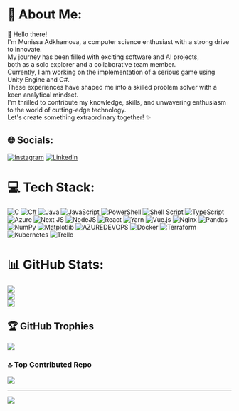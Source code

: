 # 💫 About Me:
👋 Hello there! <br>I'm Munissa Adkhamova, a computer science enthusiast with a strong drive to innovate. <br>My journey has been filled with exciting software and AI projects, <br>both as a solo explorer and a collaborative team member. <br>Currently, I am working on the implementation of a serious game using Unity Engine and C#.<br>These experiences have shaped me into a skilled problem solver with a keen analytical mindset. <br>I'm thrilled to contribute my knowledge, skills, and unwavering enthusiasm to the world of cutting-edge technology. <br>Let's create something extraordinary together! ✨


## 🌐 Socials:
[![Instagram](https://img.shields.io/badge/Instagram-%23E4405F.svg?logo=Instagram&logoColor=white)](https://instagram.com/monissse_m) [![LinkedIn](https://img.shields.io/badge/LinkedIn-%230077B5.svg?logo=linkedin&logoColor=white)](https://www.linkedin.com/in/munissa-adkhamova-7b1464252/)

# 💻 Tech Stack:
![C](https://img.shields.io/badge/c-%2300599C.svg?style=flat&logo=c&logoColor=white) ![C#](https://img.shields.io/badge/c%23-%23239120.svg?style=flat&logo=csharp&logoColor=white) ![Java](https://img.shields.io/badge/java-%23ED8B00.svg?style=flat&logo=openjdk&logoColor=white) ![JavaScript](https://img.shields.io/badge/javascript-%23323330.svg?style=flat&logo=javascript&logoColor=%23F7DF1E) ![PowerShell](https://img.shields.io/badge/PowerShell-%235391FE.svg?style=flat&logo=powershell&logoColor=white) ![Shell Script](https://img.shields.io/badge/shell_script-%23121011.svg?style=flat&logo=gnu-bash&logoColor=white) ![TypeScript](https://img.shields.io/badge/typescript-%23007ACC.svg?style=flat&logo=typescript&logoColor=white) ![Azure](https://img.shields.io/badge/azure-%230072C6.svg?style=flat&logo=microsoftazure&logoColor=white) ![Next JS](https://img.shields.io/badge/Next-black?style=flat&logo=next.js&logoColor=white) ![NodeJS](https://img.shields.io/badge/node.js-6DA55F?style=flat&logo=node.js&logoColor=white) ![React](https://img.shields.io/badge/react-%2320232a.svg?style=flat&logo=react&logoColor=%2361DAFB) ![Yarn](https://img.shields.io/badge/yarn-%232C8EBB.svg?style=flat&logo=yarn&logoColor=white) ![Vue.js](https://img.shields.io/badge/vue.js-%2335495e.svg?style=flat&logo=vuedotjs&logoColor=%234FC08D) ![Nginx](https://img.shields.io/badge/nginx-%23009639.svg?style=flat&logo=nginx&logoColor=white) ![Pandas](https://img.shields.io/badge/pandas-%23150458.svg?style=flat&logo=pandas&logoColor=white) ![NumPy](https://img.shields.io/badge/numpy-%23013243.svg?style=flat&logo=numpy&logoColor=white) ![Matplotlib](https://img.shields.io/badge/Matplotlib-%23ffffff.svg?style=flat&logo=Matplotlib&logoColor=black) ![AZUREDEVOPS](https://img.shields.io/badge/azuredevops-0078D7.svg?style=flat&logo=azuredevops&logoColor=white&color=%230078D7) ![Docker](https://img.shields.io/badge/docker-%230db7ed.svg?style=flat&logo=docker&logoColor=white) ![Terraform](https://img.shields.io/badge/terraform-%235835CC.svg?style=flat&logo=terraform&logoColor=white) ![Kubernetes](https://img.shields.io/badge/kubernetes-%23326ce5.svg?style=flat&logo=kubernetes&logoColor=white) ![Trello](https://img.shields.io/badge/Trello-%23026AA7.svg?style=flat&logo=Trello&logoColor=white)
# 📊 GitHub Stats:
![](https://github-readme-stats.vercel.app/api?username=AdkhamovaMunissa&theme=vue-dark&hide_border=false&include_all_commits=false&count_private=false)<br/>
![](https://github-readme-streak-stats.herokuapp.com/?user=AdkhamovaMunissa&theme=vue-dark&hide_border=false)<br/>
![](https://github-readme-stats.vercel.app/api/top-langs/?username=AdkhamovaMunissa&theme=vue-dark&hide_border=false&include_all_commits=false&count_private=false&layout=compact)

## 🏆 GitHub Trophies
![](https://github-profile-trophy.vercel.app/?username=AdkhamovaMunissa&theme=radical&no-frame=false&no-bg=true&margin-w=4)

### 🔝 Top Contributed Repo
![](https://github-contributor-stats.vercel.app/api?username=AdkhamovaMunissa&limit=5&theme=dark&combine_all_yearly_contributions=true)

---
[![](https://visitcount.itsvg.in/api?id=AdkhamovaMunissa&icon=3&color=0)](https://visitcount.itsvg.in)

<!-- Proudly created with GPRM ( https://gprm.itsvg.in ) -->

<!--
**AdkhamovaMunissa/AdkhamovaMunissa** is a ✨ _special_ ✨ repository because its `README.md` (this file) appears on your GitHub profile.
-->
